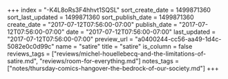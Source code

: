 +++
index = "-K4L8oRs3F4hhvt1SQSL"
sort_create_date = 1499871360
sort_last_updated = 1499871360
sort_publish_date = 1499871360
create_date = "2017-07-12T07:56:00-07:00"
publish_date = "2017-07-12T07:56:00-07:00"
date = "2017-07-12T07:56:00-07:00"
last_updated = "2017-07-12T07:56:00-07:00"
preview_url = "a0400244-cc56-aa49-1d4c-5082e0c0d99c"
name = "satire"
title = "satire"
is_column = false
reviews_tags = ["reviews/michel-houellebecq-and-the-limitations-of-satire.md", "reviews/room-for-everything.md"]
notes_tags = ["notes/thursday-comics-hangover-the-bedrock-of-our-society.md"]
+++

